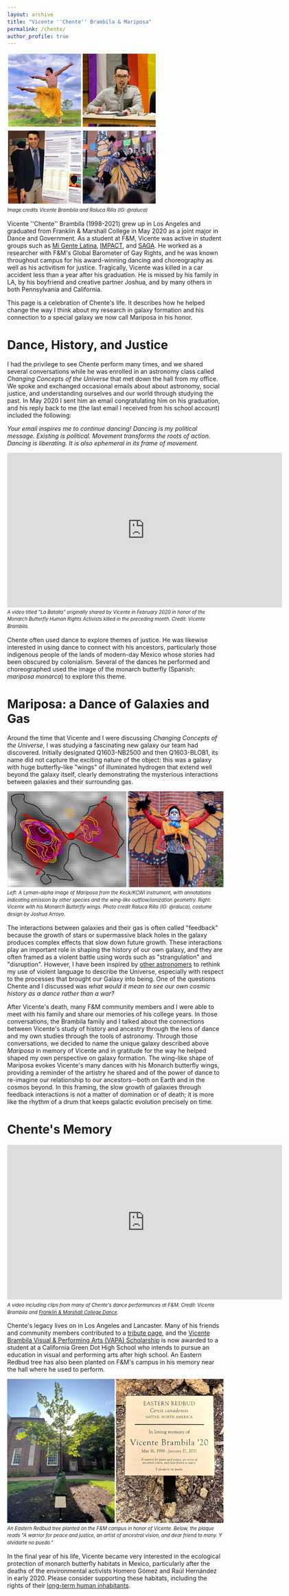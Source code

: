 ```yaml
---
layout: archive
title: "Vicente ''Chente'' Brambila & Mariposa"
permalink: /chente/
author_profile: true
---
```

<!--
<img src="../images/vicente-leaping-250.jpeg">
# Vicente ''Chente'' Brambila
-->

<div style="line-height: 1.5em; font-size: 0.8em; font-style: italic;">
<!--   <img style="border:2px solid white" src="../images/vicente-leaping-175sq.jpg" width=175 alt='Vicente leaps into the sky with outstretched limbs'><img style="border:2px solid white" src="../images/vicente-barometer-175sq.jpeg" width=175 alt='Vicente speaks at a panel about the Global Barometer of Gay Rights'><img style="border:2px solid white" src="../images/vicente-poster-175sq.jpeg" width=175 alt="Vicente presents a research poster while wearing a blazer and tie"><img style="border:2px solid white" src="../images/vicente-diadelosmuertos-175sq.jpeg" width=175 alt='Vicente wears skeleton makeup and extends his butterfly wings before a crowd.'><br> -->
<img src="../images/vicente-leaping-barometer.png" alt='Vicente leaps into the sky with outstretched limbs / Vicente speaks at a panel about the Global Barometer of Gay Rights'><img src="../images/vicente-poster-diadelosmuertos.png" alt='Vicente presents a research poster while wearing a blazer and tie / Vicente wears skeleton makeup and extends his butterfly wings before a crowd.'><br>
Image credits Vicente Brambila and Raluca Rilla (IG: @raluca)</div>


Vicente ''Chente'' Brambila (1998-2021) grew up in Los Angeles and graduated from Franklin & Marshall College in May 2020 as a joint 
major in Dance and Government. As a student at F&M, Vicente was active in student groups such 
as [Mi Gente Latina](https://www.fandm.edu/campus-life/clubs/mi-gente-latina), [IMPACT](https://www.fandm.edu/campus-life/clubs/i-m-p-a-c-t), and [SAGA](https://www.fandm.edu/campus-life/clubs/lgbta). He worked as a researcher with F&M's Global Barometer of 
Gay Rights, and he was known throughout campus for his award-winning dancing and choreography as
well as his activitism for justice. Tragically, Vicente was killed in a car accident less than a year after his graduation. He is missed by his family in
LA, by his boyfriend and creative partner Joshua, and by many others in both Pennsylvania and California.

This page is a celebration of Chente's life. It describes how he helped change the way I think about my research in galaxy formation and his connection to a special galaxy we now call Mariposa in his honor.

<!-- &nbsp; -->

# Dance, History, and Justice

I had the privilege to see Chente perform many times, and we shared several conversations while he was enrolled in an 
astronomy class called *Changing Concepts of the Universe* that met down the hall from my office. We spoke and exchanged 
occasional emails about about astronomy, social justice, and understanding ourselves and our world through studying the past. 
In May 2020 I sent him an email congratulating him on his graduation, and his reply back to me (the last email I received from his school account) included the following:

*Your email inspires me to continue dancing! Dancing is my political message. Existing is political. Movement transforms the roots of action. Dancing is liberating. It is also ephemeral in its frame of movement.*

<iframe title="vimeo-player" src="https://player.vimeo.com/video/647135818?h=42940e60d2" width="640" height="360" frameborder="0" allowfullscreen></iframe>
<!-- <sub><i>A video titled "La Batalla" originally shared by Vicente in February 2020 in honor of the Monarch Butterfly Human Rights Activists killed in the preceding month. Credit: Vicente Brambila.</i></sub> -->
<div style="line-height: 1.5em; font-size: 0.8em; font-style: italic;">A video titled "La Batalla" originally shared by Vicente in February 2020 in honor of the Monarch Butterfly Human Rights Activists killed in the preceding month. Credit: Vicente Brambila.</div>

Chente often used dance to explore themes of justice. He was likewise interested in 
using dance to connect with his ancestors, particularly those indigenous people of the lands of modern-day Mexico whose stories had been
obscured by colonialism. Several of the dances he performed and choreographed used the image of the monarch 
butterfly (Spanish: *mariposa monarca*) to explore this theme.



# Mariposa: a Dance of Galaxies and Gas

Around the time that Vicente and I were discussing *Changing Concepts of the Universe*, I was studying a fascinating new galaxy our 
team had discovered. 
Initially designated Q1603-NB2500 and then Q1603-BLOB1, its name did not capture the exciting nature of the object: this was a galaxy with 
huge butterfly-like "wings" of illuminated hydrogen that extend well beyond the galaxy itself, clearly demonstrating the mysterious 
interactions between galaxies and their surrounding gas.

<!-- <img src="../images/mariposa-annotated-crop-310.png" alt="A diagram showing Mariposa, a galaxy with two wings displayed as colored contours" style="border:2px solid white" width=387><img src="../images/vicente-wings-richards-310.jpeg" alt='Chente holding his wings out to the side in a similar shape to Mariposa' style="border:2px solid white" width=309><br> -->
<!-- <img src="../images/mariposa-annotated-crop-310.png" alt="A diagram showing Mariposa, a galaxy with two wings displayed as colored contours" style="border:2px solid white"><img src="../images/vicente-wings-richards-310.jpeg" alt='Chente holding his wings out to the side in a similar shape to Mariposa' style="border:2px solid white"><br> -->

<!-- <div style="text-align: center;">
<img src="../images/mariposa-annotated-crop-310.png" alt="A diagram showing Mariposa, a galaxy with two wings displayed as colored contours" style="border:2px solid white" width=386><img src="../images/vicente-wings-rilla-310.jpeg" alt='Chente holding his wings out to the side in a similar shape to Mariposa' style="border:2px solid white" width=310><br>
<font style="line-height: 0.3em; font-size: 0.8em; font-style: italic;">Left: A Lyman-alpha image of Mariposa from the Keck/KCWI instrument, with annotations indicating emission by other species and the wing-like outflow/ionization geometry. Right: Chente with his Monarch Butterfly wings. Photo credit Raluca Rilla (IG: @raluca), costume design by Joshua Arroyo.</font>
</div>
 -->
<div style="line-height: 1.5em; font-size: 0.8em; font-style: italic;">
<img src="../images/mariposa-vicente-panels-gap.png" alt="A diagram showing Mariposa, a galaxy with two wings displayed as colored contours / Vicente holding his wings out to the side in a similar shape to Mariposa"><br>
Left: A Lyman-alpha image of Mariposa from the Keck/KCWI instrument, with annotations indicating emission by other species and the wing-like outflow/ionization geometry. Right: Vicente with his Monarch Butterfly wings. Photo credit Raluca Rilla (IG: @raluca), costume design by Joshua Arroyo.
</div>


The interactions between galaxies and their gas is often called "feedback" because the growth of stars or supermassive black holes in the galaxy
produces complex effects that slow down future growth. These interactions play an important role in shaping the history of our own galaxy, and
they are often framed as a violent battle using words such as "strangulation" and "disruption". However, I have been inspired by [other astronomers](https://folklife.si.edu/magazine/intergalactic-pachamama-kichwa-cosmology-vs-western-astrophysics) to rethink my use of violent language to describe the Universe, especially with respect to the processes that brought our Galaxy into being. One of the questions Chente and I discussed was *what would it mean to see our own cosmic history as a dance rather than a war?* 

<!-- In conversation with Chente's family, we have decided to name the unique galaxy describe above 'Mariposa' in his memory  of Vicente and in honor of the ways that he shaped and our F&M community and my own perspective as a scientist.
   -->
After Vicente's death, many F&M community members and I were able to meet with his family and share our memories of his college years. In those
conversations, the Brambila family and I talked about the connections between Vicente's study of history and ancestry through the lens of 
dance and my own studies through the tools of astronomy. Through those conversations, we decided to name the unique galaxy described above *Mariposa* 
in memory of Vicente and in gratitude for the way he helped shaped my own perspective on galaxy formation. The wing-like shape of Mariposa evokes 
Vicente's many dances with his Monarch butterfly wings, providing a reminder of the artistry he shared and of the power of dance to re-imagine our 
relationship to our ancestors--both on Earth and in the cosmos beyond. In this framing, the slow growth of galaxies through feedback interactions is not
a matter of domination or of death; it is more like the rhythm of a drum that keeps galactic evolution precisely on time.

# Chente's Memory

<div style="line-height: 1.5em; font-size: 0.8em; font-style: italic;"><iframe title="vimeo-player" src="https://player.vimeo.com/video/503656676?h=2187b51823" width="640" height="360" frameborder="0" allowfullscreen></iframe>
A video including clips from many of Chente's dance performances at F&M. Credit: Vicente Brambila and <a href="https://www.fandm.edu/tnd/dance/activities-news/2021/02/07/in-loving-memory-of-vicente-brambila">Franklin & Marshall College Dance</a>.</div>

Chente's legacy lives on in Los Angeles and Lancaster. Many of his
friends and community members contributed to a [tribute page](https://www.kudoboard.com/boards/1Fg8RTXh), and the 
[Vicente Brambila Visual & Performing Arts (VAPA) Scholarship](https://www.amuanimo.org/studentscholarships) is now awarded to a student at 
a California Green Dot High School who intends to pursue an education in visual and performing arts after high school. An Eastern Redbud tree has also been planted on F&M's campus in his memory near the hall where he used to perform.

<div style="line-height: 1.5em; font-size: 0.8em; font-style: italic;">
<!-- <img src="../images/vicente-tree-350.jpeg" width="350"><img src="../images/vicente-plaque-350.png" width="350"> -->
<img src="../images/vicente-tree-plaque.png">
<br>
An Eastern Redbud tree planted on the F&M campus in honor of Vicente. Below, the plaque reads "A warrior for peace and justice, an artist of ancestral vision, and dear friend to many. Y olvidarte no puedo."</div>

In the final year of his life, Vicente became very interested in the ecological protection of monarch butterfly habitats in 
Mexico, particularly after the deaths of the environmental activists Homero Gómez and Raúl Hernández in early 2020. Please consider 
supporting these habitats, including the rights of their 
[long-term human inhabitants](https://www.sciencedirect.com/science/article/abs/pii/S0305750X21000322).


